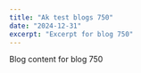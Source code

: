 ```yaml
---
title: "Ak test blogs 750"
date: "2024-12-31"
excerpt: "Excerpt for blog 750"
---
```


Blog content for blog 750